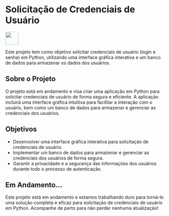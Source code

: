 # Solicitação de Credenciais de Usuário

<img src="https://cdn.jsdelivr.net/gh/devicons/devicon/icons/python/python-plain.svg" height="40"/>

Este projeto tem como objetivo solicitar credenciais de usuário (login e senha) em Python, utilizando uma interface gráfica interativa e um banco de dados para armazenar os dados dos usuários.

## Sobre o Projeto

O projeto está em andamento e visa criar uma aplicação em Python para solicitar credenciais de usuário de forma segura e eficiente. A aplicação incluirá uma interface gráfica intuitiva para facilitar a interação com o usuário, bem como um banco de dados para armazenar e gerenciar as credenciais dos usuários.

## Objetivos

- Desenvolver uma interface gráfica interativa para solicitação de credenciais de usuário.
- Implementar um banco de dados para armazenar e gerenciar as credenciais dos usuários de forma segura.
- Garantir a privacidade e a segurança das informações dos usuários durante todo o processo de autenticação.

## Em Andamento...

Este projeto está em andamento e estamos trabalhando duro para torná-lo uma solução completa e eficaz para solicitação de credenciais de usuário em Python. Acompanhe de perto para não perder nenhuma atualização!
